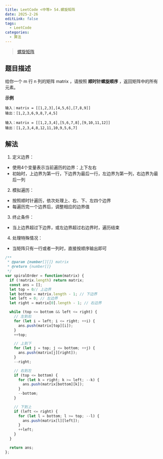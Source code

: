 ```yaml
---
title: LeetCode <中等> 54.螺旋矩阵
date: 2025-2-26
editLink: false
tags:
  - LeetCode
categories:
  - 算法
---
```


> [螺旋矩阵](https://leetcode.cn/problems/spiral-matrix/description/)

## 题目描述

给你一个 m 行 n 列的矩阵 matrix ，请按照 **顺时针螺旋顺序** ，返回矩阵中的所有元素。

**示例**

```
输入：matrix = [[1,2,3],[4,5,6],[7,8,9]]
输出：[1,2,3,6,9,8,7,4,5]

输入：matrix = [[1,2,3,4],[5,6,7,8],[9,10,11,12]]
输出：[1,2,3,4,8,12,11,10,9,5,6,7]
```

## 解法

1. 定义边界：
  - 使用4个变量表示当前遍历的边界：上下左右
  - 初始时，上边界为第一行，下边界为最后一行，左边界为第一列，右边界为最后一列
2. 模拟遍历：
  - 按照顺时针遍历，依次处理上、右、下、左四个边界
  - 每遍历完一个边界后，调整相应的边界值
3. 终止条件：
  - 当上边界超过下边界，或左边界超过右边界时，遍历结束
4. 处理特殊情况：
  - 当矩阵只有一行或者一列时，直接按顺序输出即可

```js
/**
 * @param {number[][]} matrix
 * @return {number[]}
 */
var spiralOrder = function(matrix) {
  if (!matrix.length) return matrix;
  const ans = [];
  let top = 0// 上边界
  let bottom = matrix.length - 1; // 下边界
  let left = 0; // 左边界
  let right = matrix[0].length - 1; // 右边界

  while (top <= bottom && left <= right) {
    // 左到右
    for (let i = left; i <= right; ++i) {
      ans.push(matrix[top][i]);
    }
    ++top;

    // 上到下
    for (let j = top; j <= bottom; ++j) {
      ans.push(matrix[j][right]);
    }
    --right;

    // 右到左
    if (top <= bottom) {
      for (let k = right; k >= left; --k) {
        ans.push(matrix[bottom][k]);
      }
      --bottom;
    }

    // 下到上
    if (left <= right) {
      for (let l = bottom; l >= top; --l) {
        ans.push(matrix[l][left]);
      }
      ++left;
    }
  }

  return ans;
};
```
